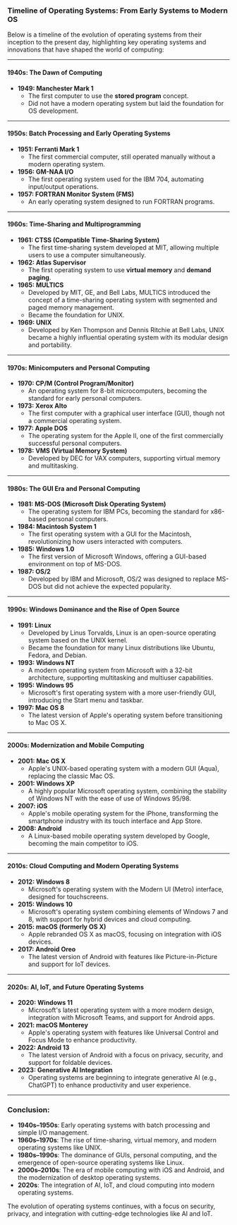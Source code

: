 ### Timeline of Operating Systems: From Early Systems to Modern OS

Below is a timeline of the evolution of operating systems from their inception to the present day, highlighting key operating systems and innovations that have shaped the world of computing:

---

#### **1940s: The Dawn of Computing**
- **1949: Manchester Mark 1**  
  - The first computer to use the **stored program** concept.  
  - Did not have a modern operating system but laid the foundation for OS development.

---

#### **1950s: Batch Processing and Early Operating Systems**
- **1951: Ferranti Mark 1**  
  - The first commercial computer, still operated manually without a modern operating system.  
- **1956: GM-NAA I/O**  
  - The first operating system used for the IBM 704, automating input/output operations.  
- **1957: FORTRAN Monitor System (FMS)**  
  - An early operating system designed to run FORTRAN programs.

---

#### **1960s: Time-Sharing and Multiprogramming**
- **1961: CTSS (Compatible Time-Sharing System)**  
  - The first time-sharing system developed at MIT, allowing multiple users to use a computer simultaneously.  
- **1962: Atlas Supervisor**  
  - The first operating system to use **virtual memory** and **demand paging**.  
- **1965: MULTICS**  
  - Developed by MIT, GE, and Bell Labs, MULTICS introduced the concept of a time-sharing operating system with segmented and paged memory management.  
  - Became the foundation for UNIX.  
- **1969: UNIX**  
  - Developed by Ken Thompson and Dennis Ritchie at Bell Labs, UNIX became a highly influential operating system with its modular design and portability.

---

#### **1970s: Minicomputers and Personal Computing**
- **1970: CP/M (Control Program/Monitor)**  
  - An operating system for 8-bit microcomputers, becoming the standard for early personal computers.  
- **1973: Xerox Alto**  
  - The first computer with a graphical user interface (GUI), though not a commercial operating system.  
- **1977: Apple DOS**  
  - The operating system for the Apple II, one of the first commercially successful personal computers.  
- **1978: VMS (Virtual Memory System)**  
  - Developed by DEC for VAX computers, supporting virtual memory and multitasking.

---

#### **1980s: The GUI Era and Personal Computing**
- **1981: MS-DOS (Microsoft Disk Operating System)**  
  - The operating system for IBM PCs, becoming the standard for x86-based personal computers.  
- **1984: Macintosh System 1**  
  - The first operating system with a GUI for the Macintosh, revolutionizing how users interacted with computers.  
- **1985: Windows 1.0**  
  - The first version of Microsoft Windows, offering a GUI-based environment on top of MS-DOS.  
- **1987: OS/2**  
  - Developed by IBM and Microsoft, OS/2 was designed to replace MS-DOS but did not achieve the expected popularity.

---

#### **1990s: Windows Dominance and the Rise of Open Source**
- **1991: Linux**  
  - Developed by Linus Torvalds, Linux is an open-source operating system based on the UNIX kernel.  
  - Became the foundation for many Linux distributions like Ubuntu, Fedora, and Debian.  
- **1993: Windows NT**  
  - A modern operating system from Microsoft with a 32-bit architecture, supporting multitasking and multiuser capabilities.  
- **1995: Windows 95**  
  - Microsoft's first operating system with a more user-friendly GUI, introducing the Start menu and taskbar.  
- **1997: Mac OS 8**  
  - The latest version of Apple's operating system before transitioning to Mac OS X.

---

#### **2000s: Modernization and Mobile Computing**
- **2001: Mac OS X**  
  - Apple's UNIX-based operating system with a modern GUI (Aqua), replacing the classic Mac OS.  
- **2001: Windows XP**  
  - A highly popular Microsoft operating system, combining the stability of Windows NT with the ease of use of Windows 95/98.  
- **2007: iOS**  
  - Apple's mobile operating system for the iPhone, transforming the smartphone industry with its touch interface and App Store.  
- **2008: Android**  
  - A Linux-based mobile operating system developed by Google, becoming the main competitor to iOS.

---

#### **2010s: Cloud Computing and Modern Operating Systems**
- **2012: Windows 8**  
  - Microsoft's operating system with the Modern UI (Metro) interface, designed for touchscreens.  
- **2015: Windows 10**  
  - Microsoft's operating system combining elements of Windows 7 and 8, with support for hybrid devices and cloud computing.  
- **2015: macOS (formerly OS X)**  
  - Apple rebranded OS X as macOS, focusing on integration with iOS devices.  
- **2017: Android Oreo**  
  - The latest version of Android with features like Picture-in-Picture and support for IoT devices.

---

#### **2020s: AI, IoT, and Future Operating Systems**
- **2020: Windows 11**  
  - Microsoft's latest operating system with a more modern design, integration with Microsoft Teams, and support for Android apps.  
- **2021: macOS Monterey**  
  - Apple's operating system with features like Universal Control and Focus Mode to enhance productivity.  
- **2022: Android 13**  
  - The latest version of Android with a focus on privacy, security, and support for foldable devices.  
- **2023: Generative AI Integration**  
  - Operating systems are beginning to integrate generative AI (e.g., ChatGPT) to enhance productivity and user experience.

---

### **Conclusion:**
- **1940s–1950s**: Early operating systems with batch processing and simple I/O management.  
- **1960s–1970s**: The rise of time-sharing, virtual memory, and modern operating systems like UNIX.  
- **1980s–1990s**: The dominance of GUIs, personal computing, and the emergence of open-source operating systems like Linux.  
- **2000s–2010s**: The era of mobile computing with iOS and Android, and the modernization of desktop operating systems.  
- **2020s**: The integration of AI, IoT, and cloud computing into modern operating systems.  

The evolution of operating systems continues, with a focus on security, privacy, and integration with cutting-edge technologies like AI and IoT.
